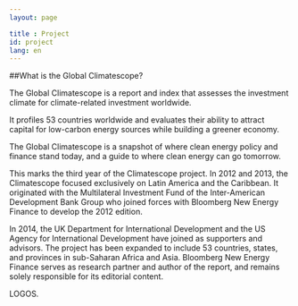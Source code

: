 ```yaml
---
layout: page

title : Project
id: project
lang: en
---
```

##What is the Global Climatescope?

The Global Climatescope is a report and index that assesses the investment climate for climate-related investment worldwide.

It profiles 53 countries worldwide and evaluates their ability to attract capital for low-carbon energy sources while building a greener economy. 

The Global Climatescope is a snapshot of where clean energy policy and finance stand today, and a guide to where clean energy can go tomorrow.

This marks the third year of the Climatescope project. In 2012 and 2013, the Climatescope focused exclusively on Latin America and the Caribbean. It originated with the Multilateral Investment Fund of the Inter-American Development Bank Group who joined forces with Bloomberg New Energy Finance to develop the 2012 edition. 

In 2014, the UK Department for International Development and the US Agency for International Development have joined as supporters and advisors. The project has been expanded to include 53 countries, states, and provinces in sub-Saharan Africa and Asia. Bloomberg New Energy Finance serves as research partner and author of the report, and remains solely responsible for its editorial content.

LOGOS.
